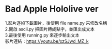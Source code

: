 # Bad Apple Hololive ver
1.影片逐幀下載圖片，後使用 file name.py 來修改名稱<br>
2.開啟 ascii.py 把圖片轉成點字，並匯出成文本<br>
3.最後使用 running.py 來逐步輸出文本<br>
影片連結：<link>https://youtu.be/xzSJwd_MZ_k
